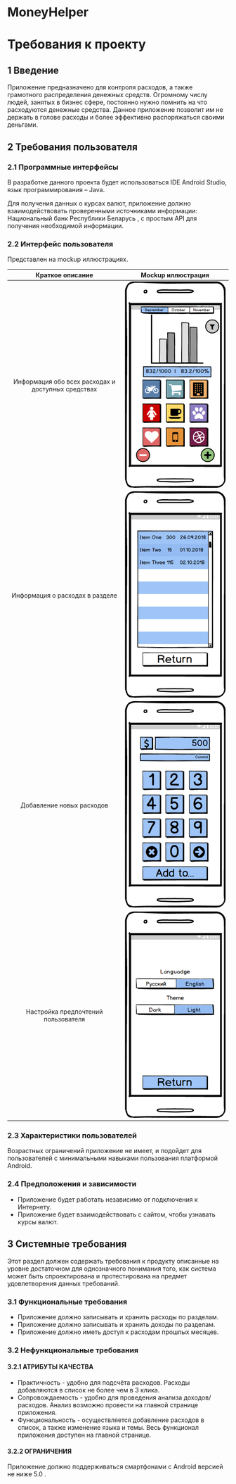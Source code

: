 # MoneyHelper

# Требования к проекту
## 1 Введение

Приложение предназначено для контроля расходов, а также грамотного распределения денежных средств.
Огромному числу людей, занятых в бизнес сфере, постоянно нужно помнить на что расходуются денежные средства. Данное приложение позволит им не держать в голове расходы и более эффективно распоряжаться своими деньгами.

## 2 Требования пользователя
### 2.1 Программные интерфейсы
В разработке данного проекта будет использоваться IDE Android Studio, язык программирования – Java.

Для получения данных о курсах валют, приложение должно взаимодействовать проверенными источниками информации: Национальный банк Республики Беларусь , с простым API для получения необходимой информации.
### 2.2 Интерфейс пользователя
Представлен на mockup иллюстрациях.  
  
  
| Краткое описание                                   |	Mockup иллюстрация |
| :------------------------------------------------: | :-----------------: |
| Информация обо всех расходах и доступных средствах | ![Image alt](https://github.com/Andrey-Zelinskiy/Money_Helper/blob/master/mockup/Main.png)
| Информация о расходах в разделе	                   | ![Image alt](https://github.com/Andrey-Zelinskiy/Money_Helper/blob/master/mockup/Costs.png)
| Добавление новых расходов	                         | ![Image alt](https://github.com/Andrey-Zelinskiy/Money_Helper/blob/master/mockup/Add.png)
| Настройка предпочтений пользователя	               | ![Image alt](https://github.com/Andrey-Zelinskiy/Money_Helper/blob/master/mockup/Setting.png)

### 2.3 Характеристики пользователей
Возрастных ограничений приложение не имеет, и подойдет для пользователей с минимальными навыками пользования платформой Android.
### 2.4 Предположения и зависимости
*	Приложение будет работать независимо от подключения к Интернету.
*	Приложение будет взаимодействовать с сайтом, чтобы узнавать курсы валют.
## 3 Системные требования
Этот раздел должен содержать требования к продукту описанные на уровне достаточном для однозначного понимания того, как система может быть спроектирована и протестирована на предмет удовлетворения данных требований.
### 3.1 Функциональные требования
*	Приложение должно записывать и хранить расходы по разделам.
*	Приложение должно записывать и хранить доходы по разделам.
*	Приложение должно иметь доступ к расходам прошлых месяцев.

### 3.2 Нефункциональные требования
#### 3.2.1 АТРИБУТЫ КАЧЕСТВА
*	Практичность - удобно для подсчёта расходов. Расходы добавляются в список  не более чем в 3 клика.
*	Сопровождаемость - удобно для проведения анализа доходов/расходов. Анализ возможно провести на главной странице приложения.
*	Функциональность - осуществляется добавление расходов в список, а также изменение языка и темы. Весь функционал приложения доступен на главной странице. 
#### 3.2.2 ОГРАНИЧЕНИЯ
Приложение должно поддерживаться смартфонами с Android версией не ниже 5.0 .
